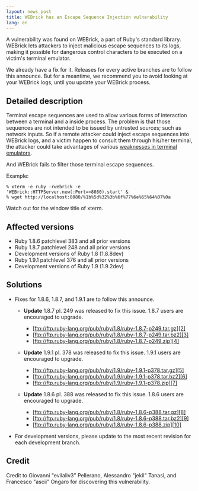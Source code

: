 ```yaml
---
layout: news_post
title: WEBrick has an Escape Sequence Injection vulnerability
lang: en
---
```


A vulnerability was found on WEBrick, a part of Ruby\'s standard
library. WEBrick lets attackers to inject malicious escape sequences to
its logs, making it possible for dangerous control characters to be
executed on a victim\'s terminal emulator.

We already have a fix for it. Releases for every active branches are to
follow this announce. But for a meantime, we recommend you to avoid
looking at your WEBrick logs, until you update your WEBrick process.

## Detailed description

Terminal escape sequences are used to allow various forms of interaction
between a terminal and a inside process. The problem is that those
sequences are not intended to be issued by untrusted sources; such as
network inputs. So if a remote attacker could inject escape sequences
into WEBrick logs, and a victim happen to consult them through his/her
terminal, the attacker could take advantages of various [weaknesses in
terminal emulators][1].

And WEBrick fails to filter those terminal escape sequences.

Example:

    % xterm -e ruby -rwebrick -e 'WEBrick::HTTPServer.new(:Port=>8080).start' &
    % wget http://localhost:8080/%1b%5d%32%3b%6f%77%6e%65%64%07%0a

Watch out for the window title of xterm.

## Affected versions

* Ruby 1.8.6 patchlevel 383 and all prior versions
* Ruby 1.8.7 patchlevel 248 and all prior versions
* Development versions of Ruby 1.8 (1.8.8dev)
* Ruby 1.9.1 patchlevel 376 and all prior versions
* Development versions of Ruby 1.9 (1.9.2dev)

## Solutions

* Fixes for 1.8.6, 1.8.7, and 1.9.1 are to follow this announce.
  * **Update** 1.8.7 pl. 249 was released to fix this issue. 1.8.7 users
    are encouraged to upgrade.
    * [ftp://ftp.ruby-lang.org/pub/ruby/1.8/ruby-1.8.7-p249.tar.gz][2]
    * [ftp://ftp.ruby-lang.org/pub/ruby/1.8/ruby-1.8.7-p249.tar.bz2][3]
    * [ftp://ftp.ruby-lang.org/pub/ruby/1.8/ruby-1.8.7-p249.zip][4]
  
  * **Update** 1.9.1 pl. 378 was released to fix this issue. 1.9.1 users
    are encouraged to upgrade.
    * [ftp://ftp.ruby-lang.org/pub/ruby/1.9/ruby-1.9.1-p378.tar.gz][5]
    * [ftp://ftp.ruby-lang.org/pub/ruby/1.9/ruby-1.9.1-p378.tar.bz2][6]
    * [ftp://ftp.ruby-lang.org/pub/ruby/1.9/ruby-1.9.1-p378.zip][7]
  
  * **Update** 1.8.6 pl. 388 was released to fix this issue. 1.8.6 users
    are encouraged to upgrade.
    * [ftp://ftp.ruby-lang.org/pub/ruby/1.8/ruby-1.8.6-p388.tar.gz][8]
    * [ftp://ftp.ruby-lang.org/pub/ruby/1.8/ruby-1.8.6-p388.tar.bz2][9]
    * [ftp://ftp.ruby-lang.org/pub/ruby/1.8/ruby-1.8.6-p388.zip][10]

* For development versions, please update to the most recent revision
  for each development branch.

## Credit

Credit to Giovanni \"evilaliv3\" Pellerano, Alessandro \"jekil\" Tanasi,
and Francesco \"ascii\" Ongaro for discovering this vulnerability.

[1]: http://marc.info/?l=bugtraq&amp;m=104612710031920&amp;w=2 "Terminal Emulator Security Issues"
[2]: ftp://ftp.ruby-lang.org/pub/ruby/1.8/ruby-1.8.7-p249.tar.gz 
[3]: ftp://ftp.ruby-lang.org/pub/ruby/1.8/ruby-1.8.7-p249.tar.bz2 
[4]: ftp://ftp.ruby-lang.org/pub/ruby/1.8/ruby-1.8.7-p249.zip 
[5]: ftp://ftp.ruby-lang.org/pub/ruby/1.9/ruby-1.9.1-p378.tar.gz 
[6]: ftp://ftp.ruby-lang.org/pub/ruby/1.9/ruby-1.9.1-p378.tar.bz2 
[7]: ftp://ftp.ruby-lang.org/pub/ruby/1.9/ruby-1.9.1-p378.zip 
[8]: ftp://ftp.ruby-lang.org/pub/ruby/1.8/ruby-1.8.6-p388.tar.gz 
[9]: ftp://ftp.ruby-lang.org/pub/ruby/1.8/ruby-1.8.6-p388.tar.bz2 
[10]: ftp://ftp.ruby-lang.org/pub/ruby/1.8/ruby-1.8.6-p388.zip 
